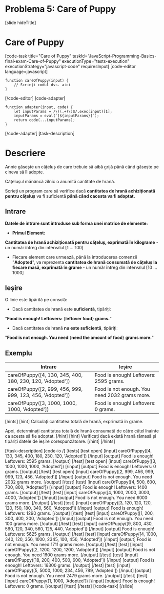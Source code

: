 # Problema 5: Care of Puppy
[slide hideTitle]
# Care of Puppy

[code-task title="Care of Puppy" taskId="JavaScript-Programming-Basics-final-exam-Care-of-Puppy" executionType="tests-execution" executionStrategy="javascript-code" requiresInput]
[code-editor language=javascript]
```
function careOfPuppy(input) {
	// Scrieți codul dvs. aici
}
```
[/code-editor]
[code-adapter]
```
function adapter(input, code) {
    let inputParams = /\((.+)\)$/.exec(input)[1];
    inputParams = eval(`[${inputParams}]`);
    return code(...inputParams);
}
```
[/code-adapter]
[task-description]
# Descriere
Annie găsește un cățeluș de care trebuie să aibă grijă până când găsește pe cineva să îl adopte.

Cățelușul mănâncă zilnic o anumită cantitate de hrană.

Scrieți un program care să verifice dacă **cantitatea de hrană achiziționată pentru cățeluș** va fi suficientă **până când cacesta va fi adoptat.**

## Intrare

**Datele de intrare sunt introduse sub forma unei matrice de elemente:**

- **Primul Element:**

**Cantitatea de hrană achiziționată pentru cățeluș, exprimată în kilograme** - un număr întreg din intervalul \[1  ... 100\]

- Fiecare element care urmează, până la introducerea comenzii "**Adopted**", va reprezenta **cantitatea de hrană consumată de cățeluș la fiecare masă, exprimată în grame** - un număr întreg din intervalul \[10 ... 1000\]

## Ieșire
O linie este tipărită pe consolă:

- Dacă cantitatea de hrană este **suficientă**, tipăriți:

"**Food is enough! Leftovers:** \{**leftover food**\} **grams.**" 

- Dacă cantitatea de hrană **nu este suficientă**, tipăriți:

"**Food is not enough. You need** \{**need the amount of food**\} **grams more.**"

## Exemplu

| **Intrare**|**Ieșire**|
| --- | --- |
|careOfPuppy([4, 130, 345, 400, 180, 230, 120, 'Adopted']) | Food is enough! Leftovers: 2595 grams. |
|careOfPuppy([2, 999, 456, 999, 999, 123, 456, 'Adopted']) | Food is not enough. You need 2032 grams more. |
|careOfPuppy([3, 1000, 1000, 1000, 'Adopted']) | Food is enough! Leftovers: 0 grams. |
 
[hints]
[hint]
Calculați cantitatea totală de hrană, exprimată în grame. 

Apoi, determinați cantitatea totală de hrană consumată de către cățel înainte ca acesta să fie adoptat.
[/hint]
[hint]
Verificați dacă există hrană rămasă și tipăriți datele de ieșire corespunzătoare.
[/hint]
[/hints]


[/task-description]
[code-io /]
[tests]
[test open]
[input]
careOfPuppy([4, 130, 345, 400, 180, 230, 120, 'Adopted'])
[/input]
[output]
Food is enough! Leftovers: 2595 grams.
[/output]
[/test]
[test open]
[input]
careOfPuppy([3, 1000, 1000, 1000, 'Adopted'])
[/input]
[output]
Food is enough! Leftovers: 0 grams.
[/output]
[/test]
[test open]
[input]
careOfPuppy([2, 999, 456, 999, 999, 123, 456, 'Adopted'])
[/input]
[output]
Food is not enough. You need 2032 grams more.
[/output]
[/test]
[test]
[input]
careOfPuppy([4, 500, 600, 700, 800, 'Adopted'])
[/input]
[output]
Food is enough! Leftovers: 1400 grams.
[/output]
[/test]
[test]
[input]
careOfPuppy([4, 1000, 2000, 3000, 4000, 'Adopted'])
[/input]
[output]
Food is not enough. You need 6000 grams more.
[/output]
[/test]
[test]
[input]
careOfPuppy([3, 120, 120, 120, 120, 150, 180, 340, 560, 'Adopted'])
[/input]
[output]
Food is enough! Leftovers: 1290 grams.
[/output]
[/test]
[test]
[input]
careOfPuppy([1, 200, 300, 400, 200, 'Adopted'])
[/input]
[output]
Food is not enough. You need 100 grams more.
[/output]
[/test]
[test]
[input]
careOfPuppy([9, 800, 430, 560, 120, 340, 560, 125, 440, 'Adopted'])
[/input]
[output]
Food is enough! Leftovers: 5625 grams.
[/output]
[/test]
[test]
[input]
careOfPuppy([4, 1000, 340, 120, 356, 1000, 2345, 100, 450, 'Adopted'])
[/input]
[output]
Food is not enough. You need 1711 grams more.
[/output]
[/test]
[test]
[input]
careOfPuppy([2, 1200, 1200, 1200, 'Adopted'])
[/input]
[output]
Food is not enough. You need 1600 grams more.
[/output]
[/test]
[test]
[input]
careOfPuppy([18, 200, 400, 500, 600, 'Adopted'])
[/input]
[output]
Food is enough! Leftovers: 16300 grams.
[/output]
[/test]
[test]
[input]
careOfPuppy([5, 5000, 1000, 234, 456, 789, 'Adopted'])
[/input]
[output]
Food is not enough. You need 2479 grams more.
[/output]
[/test]
[test]
[input]
careOfPuppy([1, 1000, 'Adopted'])
[/input]
[output]
Food is enough! Leftovers: 0 grams.
[/output]
[/test]
[/tests]
[/code-task]
[/slide]
